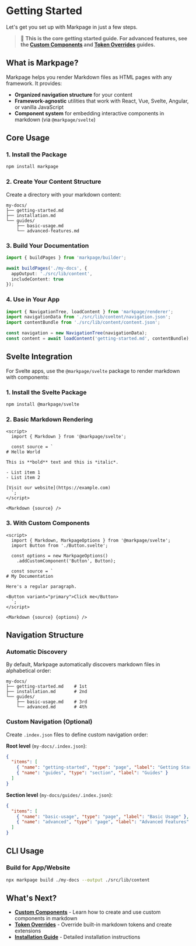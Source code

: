 # Getting Started

Let's get you set up with Markpage in just a few steps.

> 📖 **This is the core getting started guide. For advanced features, see the [Custom Components](custom-components.md) and [Token Overrides](token-overrides.md) guides.**

## What is Markpage?

Markpage helps you render Markdown files as HTML pages with any framework. It provides:

- **Organized navigation structure** for your content
- **Framework-agnostic** utilities that work with React, Vue, Svelte, Angular, or vanilla JavaScript
- **Component system** for embedding interactive components in markdown (via `@markpage/svelte`)

## Core Usage

### 1. Install the Package

```bash
npm install markpage
```

### 2. Create Your Content Structure

Create a directory with your markdown content:

```
my-docs/
├── getting-started.md
├── installation.md
└── guides/
    ├── basic-usage.md
    └── advanced-features.md
```

### 3. Build Your Documentation

```typescript
import { buildPages } from 'markpage/builder';

await buildPages('./my-docs', {
  appOutput: './src/lib/content',
  includeContent: true
});
```

### 4. Use in Your App

```typescript
import { NavigationTree, loadContent } from 'markpage/renderer';
import navigationData from './src/lib/content/navigation.json';
import contentBundle from './src/lib/content/content.json';

const navigation = new NavigationTree(navigationData);
const content = await loadContent('getting-started.md', contentBundle);
```

## Svelte Integration

For Svelte apps, use the `@markpage/svelte` package to render markdown with components:

### 1. Install the Svelte Package

```bash
npm install @markpage/svelte
```

### 2. Basic Markdown Rendering

```svelte
<script>
  import { Markdown } from '@markpage/svelte';

  const source = `
# Hello World

This is **bold** text and this is *italic*.

- List item 1
- List item 2

[Visit our website](https://example.com)
  `;
</script>

<Markdown {source} />
```

### 3. With Custom Components

```svelte
<script>
  import { Markdown, MarkpageOptions } from '@markpage/svelte';
  import Button from './Button.svelte';

  const options = new MarkpageOptions()
    .addCustomComponent('Button', Button);

  const source = `
# My Documentation

Here's a regular paragraph.

<Button variant="primary">Click me</Button>
  `;
</script>

<Markdown {source} {options} />
```

## Navigation Structure

### Automatic Discovery

By default, Markpage automatically discovers markdown files in alphabetical order:

```
my-docs/
├── getting-started.md    # 1st
├── installation.md       # 2nd
└── guides/
    ├── basic-usage.md    # 3rd
    └── advanced.md       # 4th
```

### Custom Navigation (Optional)

Create `.index.json` files to define custom navigation order:

**Root level** (`my-docs/.index.json`):
```json
{
  "items": [
    { "name": "getting-started", "type": "page", "label": "Getting Started" },
    { "name": "guides", "type": "section", "label": "Guides" }
  ]
}
```

**Section level** (`my-docs/guides/.index.json`):
```json
{
  "items": [
    { "name": "basic-usage", "type": "page", "label": "Basic Usage" },
    { "name": "advanced", "type": "page", "label": "Advanced Features" }
  ]
}
```

## CLI Usage

### Build for App/Website

```bash
npx markpage build ./my-docs --output ./src/lib/content
```

## What's Next?

- **[Custom Components](custom-components.md)** - Learn how to create and use custom components in markdown
- **[Token Overrides](token-overrides.md)** - Override built-in markdown tokens and create extensions
- **[Installation Guide](guides/installation.md)** - Detailed installation instructions
